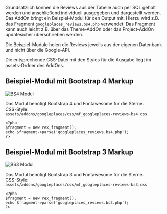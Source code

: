 Grundsätzlich können die Reviews aus der Tabelle auch per SQL geholt werden und anschließend individuell ausgegeben und dargestellt werden.<br>
Das AddOn bringt ein Beispiel-Modul für den Output mit. Hierzu wird z.B. das Fragment `googleplaces_reviews.bs4.php` verwendet. Das Fragment kann auch leicht z.B. über das Theme-AddOn oder das Project-AddOn updatesicher überschrieben werden.

Die Beispiel-Module holen die Reviews jeweils aus der eigenen Datenbank und nicht über die Google-API.

Die entsprechende CSS-Datei mit den Styles für die Ausgabe liegt im assets-Ordner des AddOns.

## Beispiel-Modul mit Bootstrap 4 Markup

![BS4 Modul](../assets/addons/googleplaces/img/bsp-modul-bs4.jpg)

Das Modul benötigt Bootstrap 4 und Fontawesome für die Sterne. <br>
CSS-Style:<br>
`assets/addons/googleplaces/css/mf_googleplaces-reviews-bs4.css`

```
<?php
$fragment = new rex_fragment();
echo $fragment->parse('googleplaces_reviews.bs4.php');
?>
```

## Beispiel-Modul mit Bootstrap 3 Markup

![BS3 Modul](../assets/addons/googleplaces/img/bsp-modul-bs3.jpg)

Das Modul benötigt Bootstrap 3 und Fontawesome für die Sterne. <br>
CSS-Style:<br>
`assets/addons/googleplaces/css/mf_googleplaces-reviews-bs3.css`

```
<?php
$fragment = new rex_fragment();
echo $fragment->parse('googleplaces_reviews.bs3.php');
?>
```
